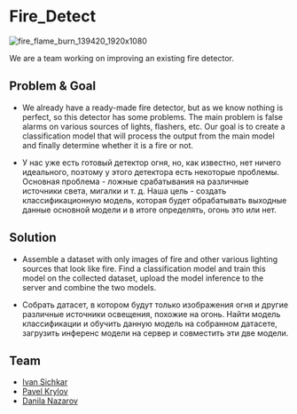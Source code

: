 # Fire_Detect
![fire_flame_burn_139420_1920x1080](https://github.com/user-attachments/assets/16f993fc-69a9-4c4a-bbc9-20fc86d232b1)

We are a team working on improving an existing fire detector.

## Problem & Goal
- We already have a ready-made fire detector, but as we know nothing is perfect, so this detector has some problems. The main problem is false alarms on various sources of lights, flashers, etc. Our goal is to create a classification model that will process the output from the main model and finally determine whether it is a fire or not.

- У нас уже есть готовый детектор огня, но, как известно, нет ничего идеального, поэтому у этого детектора есть некоторые проблемы. Основная проблема - ложные срабатывания на различные источники света, мигалки и т. д. Наша цель - создать классификационную модель, которая будет обрабатывать выходные данные основной модели и в итоге определять, огонь это или нет.


## Solution
- Assemble a dataset with only images of fire and other various lighting sources that look like fire.
Find a classification model and train this model on the collected dataset, upload the model inference to the server and combine the two models.

- Собрать датасет, в котором будут только изображения огня и другие различные источники освещения, похожие на огонь.
Найти модель классификации и обучить данную модель на собранном датасете, загрузить инференс модели на сервер и совместить эти две модели.

## Team
- [Ivan Sichkar](https://github.com/SichkarIvan)
- [Pavel Krylov](https://github.com/Ar1stok)
- [Danila Nazarov](https://github.com/shaman1641)
